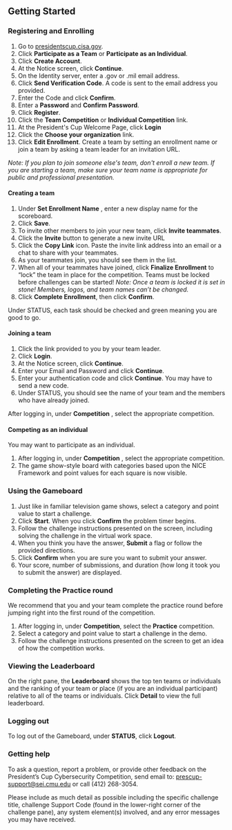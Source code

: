 ﻿
## Getting Started

### Registering and Enrolling

 1. Go to [presidentscup.cisa.gov](https://presidentscup.cisa.gov).
 2. Click **Participate as a Team** or **Participate as an Individual**.
 3. Click **Create Account**.
 4. At the Notice screen, click **Continue**.
 5. On the Identity server, enter a .gov or .mil email address.
 6. Click **Send Verification Code**. A code is sent to the email address you provided.
 7. Enter the Code and click **Confirm**.
 8. Enter a **Password** and **Confirm Password**.
 9. Click **Register**.
 10. Click the **Team Competition** or **Individual Competition** link.
 11. At the President's Cup Welcome Page, click **Login**
 12. Click the **Choose your organization** link.
 12. Click **Edit Enrollment**. Create a team by setting an enrollment name or join a team by asking a team leader for an invitation URL.

*Note: If you plan to join someone else's team, don't enroll a new team. If you are starting a team, make sure your team name is appropriate for public and professional presentation.*

#### Creating a team

1. Under **Set Enrollment Name** , enter a new display name for the scoreboard.
2. Click **Save**.
3. To invite other members to join your new team, click **Invite teammates**.
4. Click the **Invite** button to generate a new invite URL
4. Click the **Copy Link** icon. Paste the invite link address into an email or a chat to share with your teammates.
5. As your teammates join, you should see them in the list.
6. When all of your teammates have joined, click **Finalize Enrollment** to “lock” the team in place for the competition. Teams must be locked before challenges can be started! *Note: Once a team is locked it is set in stone! Members, logos, and team names can’t be changed.*
7. Click **Complete Enrollment**, then click **Confirm**.

Under STATUS, each task should be checked and green meaning you are good to go.


#### Joining a team

1. Click the link provided to you by your team leader.
2. Click **Login**.
3. At the Notice screen, click **Continue**.
4. Enter your Email and Password and click **Continue**.
5. Enter your authentication code and click **Continue**. You may have to send a new code.
6. Under STATUS, you should see the name of your team and the members who have already joined.

After logging in, under **Competition** , select the appropriate competition.

#### Competing as an individual

You may want to participate as an individual.

1. After logging in, under **Competition** , select the appropriate competition.
2. The game show-style board with categories based upon the NICE Framework and point values for each square is now visible.

### Using the Gameboard

1. Just like in familiar television game shows, select a category and point value to start a challenge.
2. Click **Start**. When you click **Confirm** the problem timer begins.
3. Follow the challenge instructions presented on the screen, including solving the challenge in the virtual work space.
4. When you think you have the answer, **Submit** a flag or follow the provided directions.
5. Click **Confirm** when you are sure you want to submit your answer.
6. Your score, number of submissions, and duration (how long it took you to submit the answer) are displayed.

### Completing the Practice round

We recommend that you and your team complete the practice round before jumping right into the first
round of the competition.

1. After logging in, under **Competition**, select the **Practice** competition.
2. Select a category and point value to start a challenge in the demo.
3. Follow the challenge instructions presented on the screen to get an idea of how the competition
    works.

### Viewing the Leaderboard

On the right pane, the **Leaderboard** shows the top ten teams or individuals and the ranking of your
team or place (if you are an individual participant) relative to all of the teams or individuals. Click **Detail** to
view the full leaderboard.

### Logging out

To log out of the Gameboard, under **STATUS**, click **Logout**.

### Getting help

To ask a question, report a problem, or provide other feedback on the President’s Cup Cybersecurity
Competition, send email to: prescup-support@sei.cmu.edu or call (412) 268-3054.

Please include as much detail as possible including the specific challenge title, challenge Support Code (found in the lower-right corner of the challenge pane), any system element(s) involved, and any error messages you may have received.
